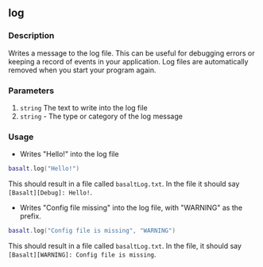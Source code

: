 ## log

### Description

Writes a message to the log file. This can be useful for debugging errors or keeping a record of events in your application. Log files are automatically removed when you start your program again.

### Parameters

1. `string` The text to write into the log file
2. `string` - The type or category of the log message

### Usage

* Writes "Hello!" into the log file

```lua
basalt.log("Hello!")
```

This should result in a file called `basaltLog.txt`. In the file it should say `[Basalt][Debug]: Hello!`.

* Writes "Config file missing" into the log file, with "WARNING" as the prefix.

```lua
basalt.log("Config file is missing", "WARNING")
```

This should result in a file called `basaltLog.txt`. In the file, it should say `[Basalt][WARNING]: Config file is missing`.
